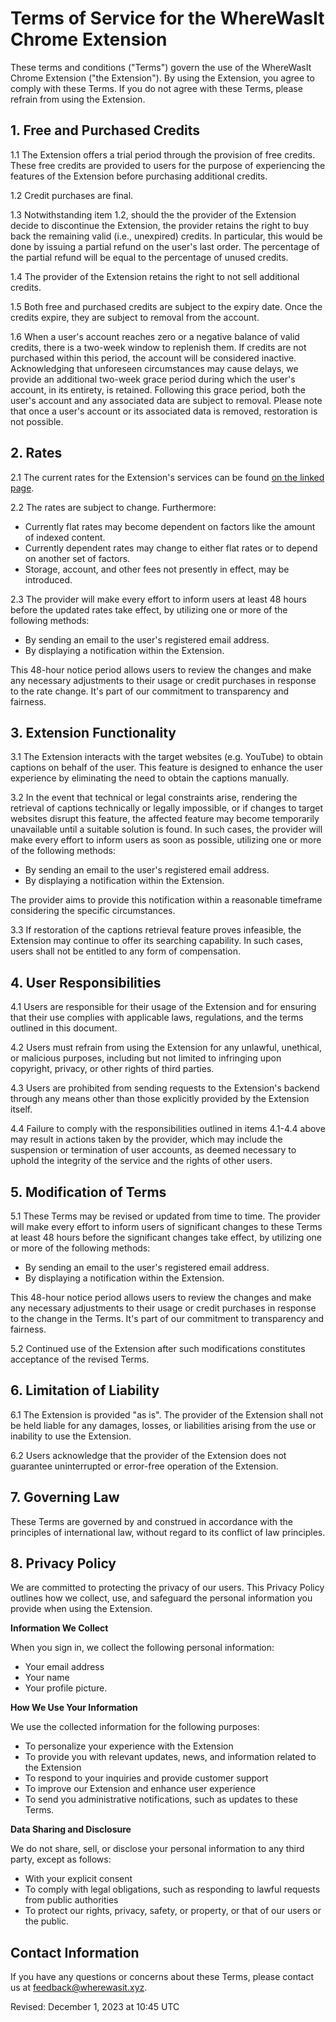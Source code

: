 # Terms of Service for the WhereWasIt Chrome Extension
These terms and conditions ("Terms") govern the use of the WhereWasIt Chrome Extension ("the Extension"). By using the Extension, you agree to comply with these Terms. If you do not agree with these Terms, please refrain from using the Extension.

## 1. Free and Purchased Credits
1.1 The Extension offers a trial period through the provision of free credits. These free credits are provided to users for the purpose of experiencing the features of the Extension before purchasing additional credits.

1.2 Credit purchases are final.

1.3 Notwithstanding item 1.2, should the the provider of the Extension decide to discontinue the Extension, the provider retains the right to buy back the remaining valid (i.e., unexpired) credits. In particular, this would be done by issuing a partial refund on the user's last order. The percentage of the partial refund will be equal to the percentage of unused credits.

1.4 The provider of the Extension retains the right to not sell additional credits.

1.5 Both free and purchased credits are subject to the expiry date. Once the credits expire, they are subject to removal from the account.

1.6 When a user's account reaches zero or a negative balance of valid credits, there is a two-week window to replenish them. If credits are not purchased within this period, the account will be considered inactive. Acknowledging that unforeseen circumstances may cause delays, we provide an additional two-week grace period during which the user's account, in its entirety, is retained. Following this grace period, both the user's account and any associated data are subject to removal. Please note that once a user's account or its associated data is removed, restoration is not possible.

## 2. Rates
2.1 The current rates for the Extension's services can be found [on the linked page](https://github.com/wherewasit/rates#the-current-rates-for-the-wherewasit-chrome-extension).

2.2 The rates are subject to change. Furthermore:

- Currently flat rates may become dependent on factors like the amount of indexed content.
- Currently dependent rates may change to either flat rates or to depend on another set of factors.
- Storage, account, and other fees not presently in effect, may be introduced.

2.3 The provider will make every effort to inform users at least 48 hours before the updated rates take effect, by utilizing one or more of the following methods:

- By sending an email to the user's registered email address.
- By displaying a notification within the Extension.

This 48-hour notice period allows users to review the changes and make any necessary adjustments to their usage or credit purchases in response to the rate change. It's part of our commitment to transparency and fairness.

## 3. Extension Functionality
3.1 The Extension interacts with the target websites (e.g. YouTube) to obtain captions on behalf of the user. This feature is designed to enhance the user experience by eliminating the need to obtain the captions manually.

3.2 In the event that technical or legal constraints arise, rendering the retrieval of captions technically or legally impossible, or if changes to target websites disrupt this feature, the affected feature may become temporarily unavailable until a suitable solution is found. In such cases, the provider will make every effort to inform users as soon as possible, utilizing one or more of the following methods:

- By sending an email to the user's registered email address.
- By displaying a notification within the Extension.

The provider aims to provide this notification within a reasonable timeframe considering the specific circumstances.

3.3 If restoration of the captions retrieval feature proves infeasible, the Extension may continue to offer its searching capability. In such cases, users shall not be entitled to any form of compensation.

## 4. User Responsibilities
4.1 Users are responsible for their usage of the Extension and for ensuring that their use complies with applicable laws, regulations, and the terms outlined in this document.

4.2 Users must refrain from using the Extension for any unlawful, unethical, or malicious purposes, including but not limited to infringing upon copyright, privacy, or other rights of third parties.

4.3 Users are prohibited from sending requests to the Extension's backend through any means other than those explicitly provided by the Extension itself.

4.4 Failure to comply with the responsibilities outlined in items 4.1-4.4 above may result in actions taken by the provider, which may include the suspension or termination of user accounts, as deemed necessary to uphold the integrity of the service and the rights of other users.

## 5. Modification of Terms
5.1 These Terms may be revised or updated from time to time. The provider will make every effort to inform users of significant changes to these Terms at least 48 hours before the significant changes take effect, by utilizing one or more of the following methods:

- By sending an email to the user's registered email address.
- By displaying a notification within the Extension.

This 48-hour notice period allows users to review the changes and make any necessary adjustments to their usage or credit purchases in response to the change in the Terms. It's part of our commitment to transparency and fairness.

5.2 Continued use of the Extension after such modifications constitutes acceptance of the revised Terms.

## 6. Limitation of Liability
6.1 The Extension is provided "as is". The provider of the Extension shall not be held liable for any damages, losses, or liabilities arising from the use or inability to use the Extension.

6.2 Users acknowledge that the provider of the Extension does not guarantee uninterrupted or error-free operation of the Extension.

## 7. Governing Law
These Terms are governed by and construed in accordance with the principles of international law, without regard to its conflict of law principles.

## 8. Privacy Policy

We are committed to protecting the privacy of our users. This Privacy Policy outlines how we collect, use, and safeguard the personal information you provide when using the Extension.

**Information We Collect**

When you sign in, we collect the following personal information:

- Your email address
- Your name
- Your profile picture.

**How We Use Your Information**

We use the collected information for the following purposes:

- To personalize your experience with the Extension
- To provide you with relevant updates, news, and information related to the Extension
- To respond to your inquiries and provide customer support
- To improve our Extension and enhance user experience
- To send you administrative notifications, such as updates to these Terms.

**Data Sharing and Disclosure**

We do not share, sell, or disclose your personal information to any third party, except as follows:

- With your explicit consent
- To comply with legal obligations, such as responding to lawful requests from public authorities
- To protect our rights, privacy, safety, or property, or that of our users or the public.

## Contact Information
If you have any questions or concerns about these Terms, please contact us at feedback@wherewasit.xyz.

Revised: December 1, 2023 at 10:45 UTC